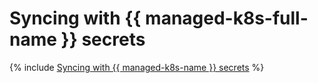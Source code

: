 # Syncing with {{ managed-k8s-full-name }} secrets

{% include [Syncing with {{ managed-k8s-name }} secrets](../../_includes/tutorials/kubernetes-lockbox-secrets.md) %}